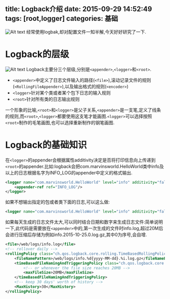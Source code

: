 title: Logback介绍
date: 2015-09-29 14:52:49
tags: [root,logger]
categories: 基础
---
![Alt text](/img/logback_logo.jpg "logo")
经常使用logbak,却对配置文件一知半解,今天好好研究了一下.
<!--more-->
# Logback的层级
![Alt text](/img/logback_basic.png "logback层级关系")
Logback主要分三个层级,分别是`<appender>`,`<logger>`和`<root>`.
* `<appender>`中定义了日志文件输入的路径(`<file>`),滚动记录文件的规则(`<RollingFileAppender>`),以及输出格式的规则(`<encoder>`)
* `<logger>`针对某个类或者某个包下日志的输入规则
* `<root>`针对所有类的日志输出规则

一个形象的比喻,`<root>`和`<logger>`是父子关系,`<appender>`是一支笔,定义了线条的规则,而`<root>`,`<logger>`都要使用这支笔才能画图.`<logger>`可以选择按照`<root>`制作的毛笔画图,也可以选择重新制作的钢笔画图.

# Logback的基础知识
在`<logger>`的appender会根据属性additivity决定是否将打印信息向上传递到`<root>`的appender.比如:logback会把com.marvinsworld.HelloWorld类中info及以上的日志根据名字为INFO_LOG的appender中定义的格式输出.
```xml
<logger name="com.marvinsworld.HelloWorld" level="info" additivity="false">
    <appender-ref ref="INFO_LOG"/>
</logger>
```

如果不想输出指定的包或者类下面的日志,可以这么做:
```xml
<logger name="com.marvinsworld.HelloWorld" level="info" additivity="false" />
```

如果每天生成的日志文件太大,可以同时结合日期和数字来生成日志文件:简单说明一下,此代码是需要放在`<appender>`中的,第一次生成的文件时info.log,超过20M后会进行压缩后存储为例如info.2015-10-25.0.log.gz,其中0为序号,会自增.
```xml
<file>/web/logs/info.log</file>
<!-- rollover daily -->
<rollingPolicy class="ch.qos.logback.core.rolling.TimeBasedRollingPolicy">
    <fileNamePattern>/web/logs/info.%d{yyyy-MM-dd}.%i.log.gz</fileNamePattern>
    <timeBasedFileNamingAndTriggeringPolicy class="ch.qos.logback.core.rolling.SizeAndTimeBasedFNATP">
    	<!-- or whenever the file size reaches 20MB -->
        <maxFileSize>20MB</maxFileSize>
    </timeBasedFileNamingAndTriggeringPolicy>
    <!-- keep 30 days' worth of history -->
    <MaxHistory>30</MaxHistory>
</rollingPolicy>
```